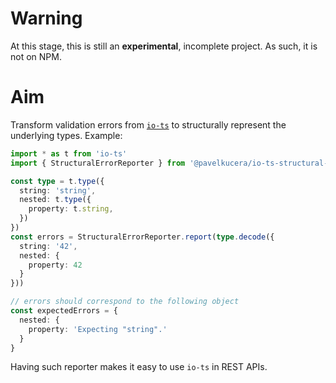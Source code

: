 # Warning

At this stage, this is still an **experimental**, incomplete project. As such, it is not on NPM.

# Aim 

Transform validation errors from [`io-ts`](https://www.npmjs.com/package/io-ts) to structurally represent the underlying types.
Example:
```typescript
import * as t from 'io-ts'
import { StructuralErrorReporter } from '@pavelkucera/io-ts-structural-error-reporter'

const type = t.type({
  string: 'string',
  nested: t.type({
    property: t.string,
  })
})
const errors = StructuralErrorReporter.report(type.decode({
  string: '42',
  nested: {
    property: 42
  }
}))

// errors should correspond to the following object
const expectedErrors = {
  nested: {
    property: 'Expecting "string".'
  }
}
```

Having such reporter makes it easy to use `io-ts` in REST APIs.
